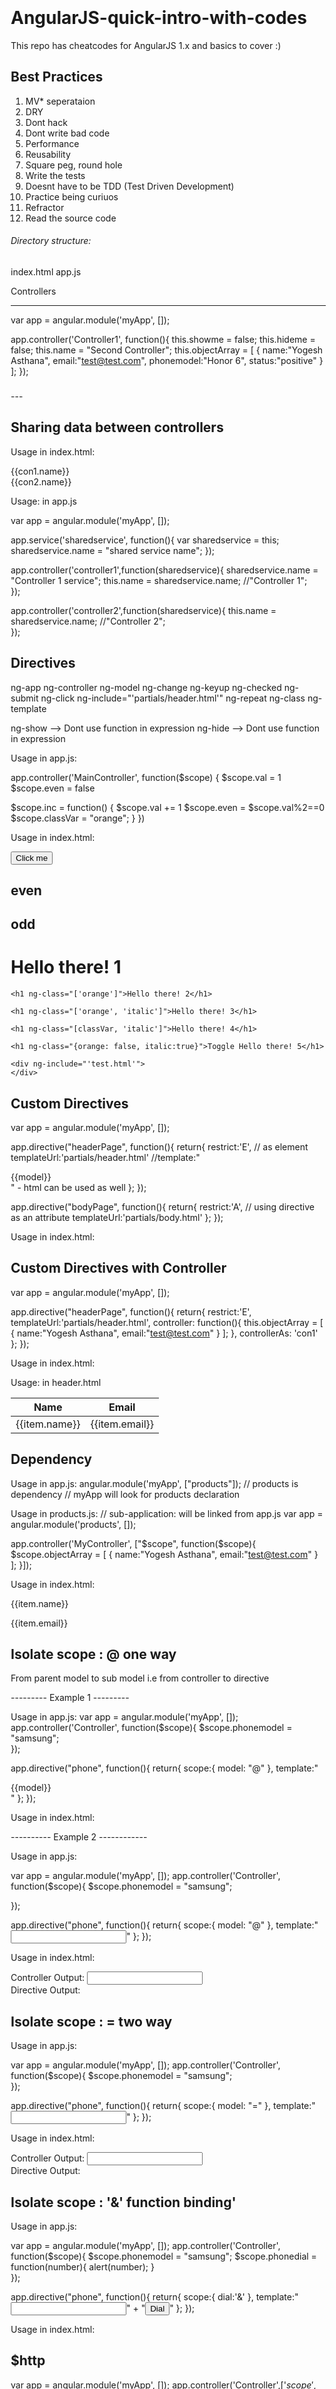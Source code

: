 # AngularJS-quick-intro-with-codes
This repo has cheatcodes for AngularJS 1.x and basics to cover :)

## Best Practices

1. MV* seperataion
2. DRY
3. Dont hack
4. Dont write bad code
5. Performance
6. Reusability
7. Square peg, round hole
8. Write the tests
9. Doesnt have to be TDD (Test Driven Development)
10. Practice being curiuos
11. Refractor
12. Read the source code


###### Directory structure:

index.html
app.js

Controllers

---
var app = angular.module('myApp', []);

app.controller('Controller1', function(){
    this.showme = false;
    this.hideme = false;
    this.name = "Second Controller";
    this.objectArray = [
        {
            name:"Yogesh Asthana",
            email:"test@test.com",
            phonemodel:"Honor 6",
            status:"positive"
        }
    ];
});

<div ng-controller="Controller1 as con1">
    <h3 ng-show="con1.showme"></h3>
</div>
---


Sharing data between controllers
--------------------------------
Usage in index.html:

<div ng-controller="controller1 as con1">
    {{con1.name}}
</div>

<div ng-controller="controller2 as con2">
    {{con2.name}}
</div>

Usage: in app.js

var app = angular.module('myApp', []);

app.service('sharedservice', function(){
    var sharedservice = this;
    sharedservice.name = "shared service name";
});

app.controller('controller1',function(sharedservice){
    sharedservice.name = "Controller 1 service";
    this.name = sharedservice.name; //"Controller 1";    
});

app.controller('controller2',function(sharedservice){
    this.name = sharedservice.name; //"Controller 2";    
});

Directives
----------
ng-app
ng-controller
ng-model
ng-change
ng-keyup
ng-checked
ng-submit
ng-click
ng-include="'partials/header.html'"
ng-repeat
ng-class
ng-template

ng-show --> Dont use function in expression
ng-hide --> Dont use function in expression

Usage in app.js:

app.controller('MainController', function($scope) {
  $scope.val = 1
  $scope.even = false

  $scope.inc = function() {
    $scope.val += 1
    $scope.even = $scope.val%2==0
    $scope.classVar = "orange";
  }
})


Usage in index.html:
<head>
    <style type="text/css">
      .orange {
        color: orange;
      }
      .italic {
        font-style: italic;
      }
    </style>
</head>

<div ng-controller="MainController">
    <button ng-click="inc()">Click me</button>
    <h2 ng-show="even">even</h2>
    <h2 ng-hide="even">odd</h2>
    <h1 ng-class="classVar">Hello there! 1</h1>

    <h1 ng-class="['orange']">Hello there! 2</h1>

    <h1 ng-class="['orange', 'italic']">Hello there! 3</h1>

    <h1 ng-class="[classVar, 'italic']">Hello there! 4</h1>

    <h1 ng-class="{orange: false, italic:true}">Toggle Hello there! 5</h1>

    <div ng-include="'test.html'">
    </div>
<div>

<script type="text/ng-template" id="test.html">
  <h1>My template</h1>
</script>

Custom Directives
-----------------

var app = angular.module('myApp', []);

app.directive("headerPage", function(){
    return{
        restrict:'E', // as element
        templateUrl:'partials/header.html'
        //template:"<div>{{model}}</div>" - html can be used as well
    };
});

app.directive("bodyPage", function(){
    return{
        restrict:'A', // using directive as an attribute
        templateUrl:'partials/body.html'
    };
});

Usage in index.html:

<header-Page></header-Page>
<h4 body-Page></h4>

Custom Directives with Controller 
---------------------------------

var app = angular.module('myApp', []);

app.directive("headerPage", function(){
    return{
        restrict:'E',
        templateUrl:'partials/header.html',
        controller: function(){
            this.objectArray = [
                {
                    name:"Yogesh Asthana",
                    email:"test@test.com"
                }
            ];
        },
        controllerAs: 'con1'
    };
});

Usage in index.html:
<header-Page></header-Page>

Usage: in header.html
<table class="table">
  <thead>
    <tr>
      <th>Name</th>
      <th>Email</th>
    </tr>
  </thead>
  <tbody>
    <tr ng-repeat="item in con1.objectArray">
      <td>{{item.name}}</td>
      <td>{{item.email}}</td>
    </tr>
  </tbody>
</table>

Dependency
----------

Usage in app.js:
angular.module('myApp', ["products"]);
// products is dependency
// myApp will look for products declaration


Usage in products.js:
// sub-application: will be linked from app.js
var app = angular.module('products', []);

app.controller('MyController', ["$scope", function($scope){
    $scope.objectArray = [
        {
            name:"Yogesh Asthana",
            email:"test@test.com"
        }
    ];
}]);

Usage in index.html:
<body style="margin:100px;" ng-controller="MyController"> 
    <div ng-repeat="item in con1.objectArray">
      <p>{{item.name}}</p>
      <p>{{item.email}}</p>
    </div>
</body>

Isolate scope : @ one way
-------------------------

From parent model to sub model
i.e from controller to directive

--------- Example 1 ---------

Usage in app.js:
var app = angular.module('myApp', []);
app.controller('Controller', function($scope){
    $scope.phonemodel = "samsung";    
});

app.directive("phone", function(){
    return{
        scope:{
            model: "@"
        },
        template:"<div>{{model}}</div>"
    };
});

Usage in index.html:
<div ng-controller="Controller">
    <phone model="phonemodel"></phone>
</div>

---------- Example 2 ------------

Usage in app.js:

var app = angular.module('myApp', []);
app.controller('Controller', function($scope){
    $scope.phonemodel = "samsung";
    
});

app.directive("phone", function(){
    return{
        scope:{
            model: "@"
        },
        template:"<input type='text' ng-model='model'>"
    };
});

Usage in index.html:

<div ng-controller="Controller">      
      Controller Output: <input type='text' ng-model='phonemodel'><br>
      Directive Output: <phone model="{{phonemodel}}"></phone>
</div>

Isolate scope : = two way
-------------------------

Usage in app.js:

var app = angular.module('myApp', []);
app.controller('Controller', function($scope){
    $scope.phonemodel = "samsung";    
});

app.directive("phone", function(){
    return{
        scope:{
            model: "="
        },
        template:"<input type='text' ng-model='model'>"
    };
});

Usage in index.html:

<div ng-controller="Controller">      
      Controller Output: <input type='text' ng-model='phonemodel'><br>
      Directive Output: <phone model="phonemodel"></phone>
</div>

Isolate scope : '&' function binding'
-------------------------------------

Usage in app.js:

var app = angular.module('myApp', []);
app.controller('Controller', function($scope){
    $scope.phonemodel = "samsung";
    $scope.phonedial = function(number){
        alert(number);
    }    
});

app.directive("phone", function(){
    return{
        scope:{
            dial:'&'
        },
        template:"<input type='text' ng-model='number'/>" + 
                    "<button ng-click='dial({phonenumber:number});'>Dial</button>"
    };
});

Usage in index.html:

<div ng-controller="Controller">      
     <phone dial="phonedial(phonenumber);"></phone>
</div>

$http
-----
var app = angular.module('myApp', []);
app.controller('Controller',['$scope', '$http', function($scope, $http){    
    $http.get("js/iphone.json").success(function(result){
        $scope.objectArray = result;
    }).error(function(error, status){
        alert(error);
        alert(status);
    });    
}]);


Routing - ngRoute, $routeProvider
---------------------------------

Usage in index.html:

<div ng-view></div>  //no controller needed


Usage in app.js:

var app = angular.module('myApp', ['ngRoute']);   //ngRoute is dependency
app.config(function($routeProvider){
    $routeProvider
    .when("/header", {
        templateUrl: "partials/table1.html",
        controller: function($scope, $http){
            $http.get("js/iphone.json").success(function(result){
                $scope.objectArray = result;
            }).error(function(error, status){
                alert(error);
                alert(status);
            });
        }
    })
    .when("/aboutus", {
        templateUrl: "partials/aboutus.html"
    })
    .when("/",{
        templateUrl: "partials/table1.html",
        controller: "OutsideController",
        conrollerAs: "outCon" //optional for this case
    })
    .otherwise({
        redirectTo: '/'
    });
});


Routing - with Params
---------------------

Usage in app.js:

var app = angular.module('myApp', ['ngRoute']);
app.controller('OutsideController',['$scope', '$http', function($scope, $http){    
    $http.get("js/iphone.json").success(function(result){
        $scope.objectArray = result;
    }).error(function(error, status){
        alert(error);
        alert(status);
    });    
}]);

app.controller('detailsController', ["$scope", "$http", "$routeParams", "$filter", function($scope, $http, $routeParams, $filter){
    //alert($routeParams.id);
    $http.get("js/iphone.json").success(function(data){
        $scope.peoples = $filter("filterById")(data, $routeParams.id);
    }).error(function(error, status){
        alert(error);
        alert(status);
    });
}])

app.config(function($routeProvider){
    $routeProvider.when("/header", {
        templateUrl: "partials/table2.html",
        controller: function($scope, $http){
            $http.get("js/iphone.json").success(function(result){
                $scope.objectArray = result;
            }).error(function(error, status){
                alert(error);
                alert(status);
            });
        }
    })
    .when("/aboutus", {
        templateUrl: "partials/aboutus.html"
    })
    .when("/",{
        templateUrl: "partials/table2.html",
        controller: "OutsideController",
        conrollerAs: "outCon" //optional for this case
    })
    .when("/details/:id",{
        templateUrl: "partials/details.html",
        controller: "detailsController",
        conrollerAs: "detCon"
    })
    .otherwise({
        redirectTo: '/'
    })

})

app.filter("filterById", function(){
    return function(objArray, id){
        var len = objArray.length;
        for(i=0; i<len; i++){
            if(objArray[i].id==id){
                return objArray[i];
            }
        }
    }
});

Web Storage - ngStorage
-----------------------

Usage in app.js:

var app = angular.module("myApp", ['ngStorage']);
app.controller('MainController', ['$scope', '$localStorage', '$sessionStorage', 
                function($scope, $localStorage, $sessionStorage) {    
    // local storage
    $scope.$local_storage = $localStorage.$default({
                          x: 42,
                          y: 2
                        });     
    $scope.delete_local_X = function() {
          delete $scope.$local_storage.x;
        };        
    $scope.delete_local_Y = function() {
          delete $localStorage.y;
        };
    // session storage
    $scope.$session_storage = $sessionStorage.$default({
                          x: 42,
                          y: 2
                        });     
    $scope.delete_session_X = function() {
          delete $scope.$session_storage.x;
        };        
    $scope.delete_session_Y = function() {
          delete $sessionStorage.y;
        };
}]);

Usage: in index.html

<div ng-controller="MainController" style="margin:50px;">
  <button ng-click="$local_storage.x = $local_storage.x + 1">
    {{$local_storage.x}}
  </button>       
  +       
  <button ng-click="$local_storage.y =$local_storage.y + 1">
    {{$local_storage.y}}
  </button>       
  =       
  {{$local_storage.x + $local_storage.y}}

  <button ng-click="delete_local_X()"> Delete $scope.$local_storage.x </button>
  <button ng-click="delete_local_Y()"> Delete $localStorage.y   </button> <br><br>

  <button ng-click="$local_storage.$reset({x: 999, y:1})"> Clear Local Storage </button>

</div>

$scope.$watch
--------------

var app = angular.module('app', []);
app.controller('MainController', function($scope) {
  $scope.mydata = {val: "jake"}
  //$scope.$watch('mydata.val',function(newval, oldVal)

  $scope.$watch('mydata.val',function(newval) {
    $scope.mydata.toolong = newval.length > 15
  })
})

Constants and Variables
-----------------------

var app = angular.module('app', []);
app.controller('MainController', function($scope,twitterAPI,valService, constService) {
  console.log(constService,valService())
  twitterAPI.url = "newurl"
  //console.log(twitterAPI)
})

app.constant('twitterAPI', {url: "api.twitter.com/v1/"});
app.constant('constService', {attr: "this is const data"});

app.value('valService', function() {
    return "this is returned from a fn"
})

Factories
---------

var app = angular.module('app', []);
app.controller('MainController', function($scope,myFactory,Auth) {
  console.log(myFactory.getdata())
  console.log(myFactory.mydata)
})

app.factory('myFactory',function() {
  var mydata = "this is some other data"
  var myfunc = function() {}
  return {
    getdata: function() {
      return mydata
    }  
  }
})

app.factory('Auth',function() {
  var current_user = {}
  return {
    setUser: function() {},
    login: function() {}
    logout:
  }
})

Services
--------

var app = angular.module('app', []);
app.controller('MainController', function($scope,myFactory,myService) {
  // console.log(myFactory.getData())
  // myFactory.addData('bla bla bla')
  // console.log(myFactory.getData())
  console.log(myService.getData())
  myService.addData('bla bla bla')
  console.log(myService.getData())
})

app.factory('myFactory',function() {
  var myString = "this is some other data"
  var addToString = function(newstr) {
    myString += newstr
  }
  return {
    getData: function() {
      return "String contains: " + myString
    },
    addData: addToString
  }
})

// app.service('myService',function() {
//   var myString = "this is some other data"
//   var addToString = function(newstr) {
//     myString += newstr
//   }

//   this.getData = function() {
//     return "String contains: " + myString
//   }
//   this.addData = addToString
// })

// app.factory('myService',function(){
//   return new ServiceClass();
// })

app.service('myService', ServiceClass)

function ServiceClass() {
  var myString = "this is some other data"
  var addToString = function(newstr) {
    myString += newstr
  }

  this.getData = function() {
    return "String contains: " + myString
  }
  this.addData = addToString
}


Providers: A provider is an object with a $get() method. 
The injector calls the $get method to 
create a new instance of a service. 
The Provider can have additional methods 
which would allow for configuration of the 
provider.

They are like factories which can be modified in config

var app = angular.module('app', []);
app.controller('MainController', function($scope,myFactory,myTest) {
  console.log(myFactory.getData())
  myFactory.addData('bla bla bla')
  console.log(myFactory.getData())

  console.log(myTest.getData())
  myTest.addData('bla bla bla')
  console.log(myTest.getData())
})

app.factory('myFactory',function() {
  var myString = "this is some other data"
  var addToString = function(newstr) {
    myString += newstr
  }
  return {
    getData: function() {
      return "String contains: " + myString
    },
    addData: addToString
  }
})

app.provider('myTest', function() {
  var myString = "this is some other data"
  var addToString = function(newstr) {
    myString += newstr
  }
  return {
    setData: function(data) {
      myString = data
    },
    $get: function() {
      return {
        getData: function() {
          return "String contains: " + myString
        },
        addData: addToString
      }
    }
  }
})

app.config(function(myTestProvider) {
  myTestProvider.setData('some different string')
})

log:
String contains: this is some other data
String contains: this is some other databla bla bla
String contains: some different string
String contains: some different stringbla bla bla


Decorators: to modify the existing services

var app = angular.module('app', []);
app.controller('MainController', function($scope,myFactory) {
  console.log(myFactory.getData())
  myFactory.reverse()
  console.log(myFactory.getData())
})

app.factory('myFactory',function() {
  var myString = "this is some other data"
  var addToString = function(newstr) {
    myString += newstr
  }
  return {
    getData: function() { return myString },
    setData: function(data) { myString = data },
    addData: addToString
  }
})

app.config(function($provide) {
  $provide.decorator('myFactory',function($delegate) {
    $delegate.reverse = function() {
      $delegate.setData($delegate.getData().split('').reverse().join(''))
    }
    return $delegate
  })
})

Dependency Injection
--------------------

var app = angular.module('app', []);

app.controller('MainController', ['$scope','DataService',function($scope,DataService) {
  $scope.mydata = DataService.data
}])

app.factory('DataService',function(AppendService) {
  return {
    data: AppendService.append("this is service data")
  }
})

app.factory('AppendService',function() {
  return {
    append: function(val) {
      return val + " and this too!"
    }
  }
})

log: this is service data and this too!

Routing
-------
1. var app = angular.module('app', ['ngRoute']);

app.controller('MainController', function($scope) {
  $scope.somedata = "This is some data!"
});

app.config(function($routeProvider) {
  $routeProvider
    .when('/', 
        {
            templateUrl: 'view.html',
            controller: 'MainController'
        })
}) 

2. var app = angular.module('app', ['ngRoute']);

app.controller('MainController', function($scope,$routeParams) {
  $scope.somedata = $routeParams.myparam
});

app.config(function($routeProvider) {
  $routeProvider
    .when('/', {templateUrl: 'view.html'})
    .when('/abc', {
        redirectTo: 'abc/nomatch'
    })
    .when('/test', {
        redirectTo: function(routeParams,path,search) {
            console.log(routeParams,path,search)
            return '/test/'+search.mynewparam
        }
     })
    .when('/test/:myparam', {templateUrl: 'view2.html'})
    .otherwise({template: 'Couldn\'t match a route'})
})

Promises: to modify the values based on some condition
------------------------------------------------------

var app = angular.module('app', []);
app.controller('MainController', 
    function($scope, $q, $timeout) {

  $scope.mydata = "Old data"

  var defer = $q.defer();

  defer.promise
    .then(function(val) {
      $scope.mydata += val
      return val
    })
    .then(function(val) {
      $scope.mydata += val
      return val
    })
    .then(function(val) {
      $scope.mydata += val
      return val
    })

  $timeout(function() {
    defer.resolve("More Cowbell ");
  },3000)
});
